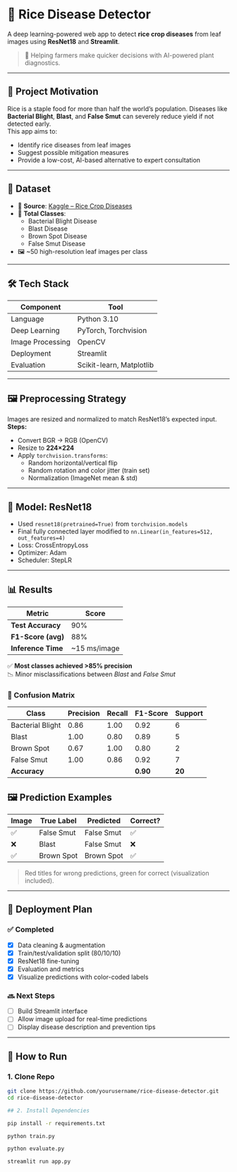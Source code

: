 # 🌾 Rice Disease Detector

A deep learning-powered web app to detect **rice crop diseases** from leaf images using **ResNet18** and **Streamlit**.  

> 🚜 Helping farmers make quicker decisions with AI-powered plant diagnostics.

---

## 📌 Project Motivation

Rice is a staple food for more than half the world’s population. Diseases like **Bacterial Blight**, **Blast**, and **False Smut** can severely reduce yield if not detected early.  
This app aims to:
- Identify rice diseases from leaf images
- Suggest possible mitigation measures
- Provide a low-cost, AI-based alternative to expert consultation

---

## 🧠 Dataset

- 📂 **Source**: [Kaggle – Rice Crop Diseases](https://www.kaggle.com/datasets/thegoanpanda/rice-crop-diseases)
- 🔢 **Total Classes**:
  - Bacterial Blight Disease
  - Blast Disease
  - Brown Spot Disease
  - False Smut Disease
- 🖼️ ~50 high-resolution leaf images per class

---

## 🛠️ Tech Stack

| Component   | Tool                      |
|-------------|---------------------------|
| Language    | Python 3.10               |
| Deep Learning | PyTorch, Torchvision     |
| Image Processing | OpenCV                |
| Deployment  | Streamlit                 |
| Evaluation  | Scikit-learn, Matplotlib  |

---

## 🖼️ Preprocessing Strategy

Images are resized and normalized to match ResNet18’s expected input.  
**Steps:**
- Convert BGR → RGB (OpenCV)
- Resize to **224×224**
- Apply `torchvision.transforms`:
  - Random horizontal/vertical flip
  - Random rotation and color jitter (train set)
  - Normalization (ImageNet mean & std)

---

## 🧠 Model: ResNet18

- Used `resnet18(pretrained=True)` from `torchvision.models`
- Final fully connected layer modified to `nn.Linear(in_features=512, out_features=4)`
- Loss: CrossEntropyLoss  
- Optimizer: Adam  
- Scheduler: StepLR  

---

## 📊 Results

| Metric        | Score   |
|---------------|---------|
| **Test Accuracy**  | 90%     |
| **F1-Score (avg)** | 88%     |
| **Inference Time** | ~15 ms/image |

✅ **Most classes achieved >85% precision**  
📉 Minor misclassifications between *Blast* and *False Smut*

### 📌 Confusion Matrix

| Class            | Precision | Recall | F1-Score | Support |
|------------------|-----------|--------|----------|---------|
| Bacterial Blight | 0.86      | 1.00   | 0.92     | 6       |
| Blast            | 1.00      | 0.80   | 0.89     | 5       |
| Brown Spot       | 0.67      | 1.00   | 0.80     | 2       |
| False Smut       | 1.00      | 0.86   | 0.92     | 7       |
| **Accuracy**     |           |        | **0.90** | **20**  |

## 🖼️ Prediction Examples

| Image | True Label | Predicted | Correct? |
|-------|------------|-----------|----------|
| ✅   | False Smut | False Smut | ✅        |
| ❌   | Blast       | False Smut | ❌        |
| ✅   | Brown Spot  | Brown Spot | ✅        |

> Red titles for wrong predictions, green for correct (visualization included).

---

## 🚀 Deployment Plan

### ✅ Completed
- [x] Data cleaning & augmentation  
- [x] Train/test/validation split (80/10/10)  
- [x] ResNet18 fine-tuning  
- [x] Evaluation and metrics  
- [x] Visualize predictions with color-coded labels  

### 🔜 Next Steps
- [ ] Build Streamlit interface  
- [ ] Allow image upload for real-time predictions  
- [ ] Display disease description and prevention tips  

---

## 🧪 How to Run

### 1. Clone Repo
```bash
git clone https://github.com/yourusername/rice-disease-detector.git
cd rice-disease-detector

## 2. Install Dependencies

pip install -r requirements.txt

python train.py

python evaluate.py

streamlit run app.py
```

